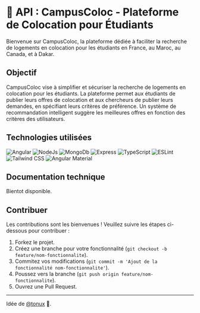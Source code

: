 # 🚀 API : CampusColoc - Plateforme de Colocation pour Étudiants

Bienvenue sur CampusColoc, la plateforme dédiée à faciliter la recherche de logements en colocation pour les étudiants en France, au Maroc, au Canada, et à Dakar.

## Objectif

CampusColoc vise à simplifier et sécuriser la recherche de logements en colocation pour les étudiants. La plateforme permet aux étudiants de publier leurs offres de colocation et aux chercheurs de publier leurs demandes, en spécifiant leurs critères de préférence. Un système de recommandation intelligent suggère les meilleures offres en fonction des critères des utilisateurs.

## Technologies utilisées
![Angular](https://img.shields.io/badge/angular-20232A?style=for-the-badge&logo=angular&logoColor=red)
![NodeJs](https://img.shields.io/badge/nodejs-20232A?style=for-the-badge&logo=nodedotjs&logoColor=green)
![MongoDb](https://img.shields.io/badge/mongo-20232A?style=for-the-badge&logo=mongodb&logoColor=green)
![Express](https://img.shields.io/badge/express-20232A?style=for-the-badge&logo=express&logoColor=white)
![TypeScript](https://img.shields.io/badge/typescript-20232A?style=for-the-badge&logo=typescript&logoColor=blue)
![ESLint](https://img.shields.io/badge/eslint-20232A?style=for-the-badge&logo=eslint&logoColor=purple)
![Tailwind CSS](https://img.shields.io/badge/tailwindcss-20232A?style=for-the-badge&logo=tailwindcss&logoColor=06B6D4)
![Angular Material](https://img.shields.io/badge/angular_material-20232A?style=for-the-badge&logo=angular&logoColor=DD0031)

## Documentation technique
Bientot disponible.

## Contribuer

Les contributions sont les bienvenues ! Veuillez suivre les étapes ci-dessous pour contribuer :

1. Forkez le projet.
2. Créez une branche pour votre fonctionnalité (`git checkout -b feature/nom-fonctionnalite`).
3. Commitez vos modifications (`git commit -m 'Ajout de la fonctionnalité nom-fonctionnalite'`).
4. Poussez vers la branche (`git push origin feature/nom-fonctionnalite`).
5. Ouvrez une Pull Request.

---
Idée de [@tonux](https://github.com/tonux) 🚀.
